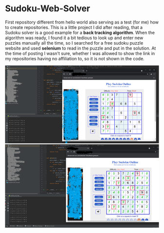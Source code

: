 # Sudoku-Web-Solver
First repository different from hello world also serving as a test (for me) how to create repositories. This is a little project I did after reading, that a Sudoku solver is a good example for a **back tracking algorithm**. When the algorithm was ready, I found it a bit tedious to look up and enter new puzzles manually all the time, so I searched for a free sudoku puzzle website and used **selenium** to read in the puzzle and put in the solution. At the time of posting I wasn't sure, whether I was allowed to show the link in my repositories having no affiliation to, so it is not shown in the code.

![Sudoku Solver](https://github.com/RoKaruto/Sudoku-Web-Solver/blob/main/suduko%20solver%201.png "Using selenium to automatically ...")
![Sudoku Solver](https://github.com/RoKaruto/Sudoku-Web-Solver/blob/main/suduko%20solver%202.png "... fill in the solution")
